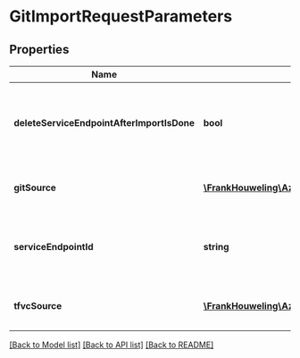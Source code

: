 # GitImportRequestParameters

## Properties
Name | Type | Description | Notes
------------ | ------------- | ------------- | -------------
**deleteServiceEndpointAfterImportIsDone** | **bool** | Option to delete service endpoint when import is done | [optional] 
**gitSource** | [**\FrankHouweling\AzureDevOpsClient\Git\Model\GitImportGitSource**](GitImportGitSource.md) | Source for importing git repository | [optional] 
**serviceEndpointId** | **string** | Service Endpoint for connection to external endpoint | [optional] 
**tfvcSource** | [**\FrankHouweling\AzureDevOpsClient\Git\Model\GitImportTfvcSource**](GitImportTfvcSource.md) | Source for importing tfvc repository | [optional] 

[[Back to Model list]](../README.md#documentation-for-models) [[Back to API list]](../README.md#documentation-for-api-endpoints) [[Back to README]](../README.md)


